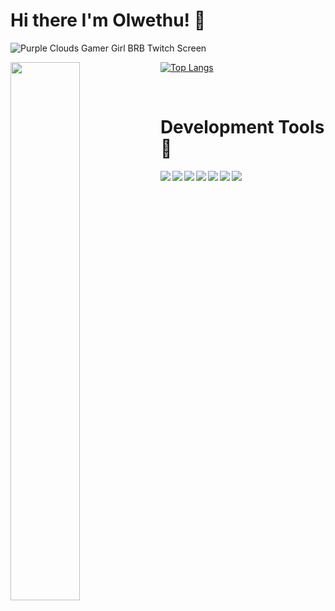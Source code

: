 # Hi there I'm Olwethu! 👋






![Purple Clouds Gamer Girl BRB Twitch Screen](https://user-images.githubusercontent.com/100033623/155564387-9c0b924f-f373-4a97-ba3e-79e07d9ed240.gif)




<img align = "left" width = "47%" src="https://github-readme-stats.vercel.app/api?username=olwethunciza&show_icons=true&theme=radical"/>

[![Top Langs](https://github-readme-stats.vercel.app/api/top-langs/?username=olwethunciza&langs_count=8)](https://github.com/olwethunciza/github-readme-stats)

<br>

# Development Tools 🔨

<img align = "left" src="https://img.shields.io/badge/css3-%231572B6.svg?style=for-the-badge&logo=css3&logoColor=white"/>
<img align = "left"src="https://img.shields.io/badge/html5-%23E34F26.svg?style=for-the-badge&logo=html5&logoColor=white"/>
<img align = "left" src="https://img.shields.io/badge/javascript-%23323330.svg?style=for-the-badge&logo=javascript&logoColor=%23F7DF1E"/>

<img align = "left" src="https://img.shields.io/badge/tailwindcss-%2338B2AC.svg?style=for-the-badge&logo=tailwind-css&logoColor=white"/>
<img align = "left" src="https://img.shields.io/badge/node.js-6DA55F?style=for-the-badge&logo=node.js&logoColor=white"/>
<img align = "left" src="https://img.shields.io/badge/react-%2320232a.svg?style=for-the-badge&logo=react&logoColor=%2361DAFB"/>
<img src="https://img.shields.io/badge/github-%23121011.svg?style=for-the-badge&logo=github&logoColor=white"/>









